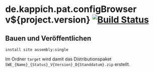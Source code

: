de.kappich.pat.configBrowser v${project.version} [![Build Status](https://travis-ci.org/datenverteiler/de.kappich.pat.configBrowser.svg?branch=develop)](https://travis-ci.org/datenverteiler/de.kappich.pat.configBrowser)
===================================


Bauen und Veröffentlichen
-------------------------

    install site assembly:single

Im Ordner `target` wird damit das Distributionspaket
`SWE_{Name}_{Status}_V{Version}_D{Standdatum}.zip` erstellt.
